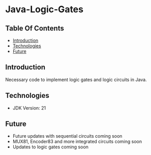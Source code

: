 # Java-Logic-Gates

## Table Of Contents
* [Introduction](#introduction)
* [Technologies](#technologies)
* [Future](#future)

## Introduction
Necessary code to implement logic gates and logic circuits in Java.

## Technologies
* JDK Version: 21

## Future
- Future updates with sequential circuits coming soon
- MUX81, Encoder83 and more integrated circuits coming soon
- Updates to logic gates coming soon


